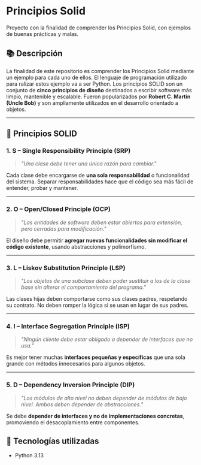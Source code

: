 # Principios Solid
Proyecto con la finalidad de comprender los Principios Solid, con ejemplos de buenas prácticas y malas.

## 📚 Descripción

La finalidad de este repositorio es comprender los Principios Solid mediante un ejemplo para cada uno de ellos. El lenguaje de programación utilizado para ralizar estos ejemplo va a ser Python. Los principios SOLID son un conjunto de **cinco principios de diseño** destinados a escribir software más limpio, mantenible y escalable. Fueron popularizados por **Robert C. Martin (Uncle Bob)** y son ampliamente utilizados en el desarrollo orientado a objetos.

---

## 📐 Principios SOLID

### 1. **S – Single Responsibility Principle (SRP)**

> *"Una clase debe tener una única razón para cambiar."*

Cada clase debe encargarse de **una sola responsabilidad** o funcionalidad del sistema. Separar responsabilidades hace que el código sea más fácil de entender, probar y mantener.

---

### 2. **O – Open/Closed Principle (OCP)**

> *"Las entidades de software deben estar abiertas para extensión, pero cerradas para modificación."*

El diseño debe permitir **agregar nuevas funcionalidades sin modificar el código existente**, usando abstracciones y polimorfismo.

---

### 3. **L – Liskov Substitution Principle (LSP)**

> *"Los objetos de una subclase deben poder sustituir a los de la clase base sin alterar el comportamiento del programa."*

Las clases hijas deben comportarse como sus clases padres, respetando su contrato. No deben romper la lógica si se usan en lugar de sus padres.

---

### 4. **I – Interface Segregation Principle (ISP)**

> *"Ningún cliente debe estar obligado a depender de interfaces que no usa."*

Es mejor tener muchas **interfaces pequeñas y específicas** que una sola grande con métodos innecesarios para algunos objetos.

---

### 5. **D – Dependency Inversion Principle (DIP)**

> *"Los módulos de alto nivel no deben depender de módulos de bajo nivel. Ambos deben depender de abstracciones."*

Se debe **depender de interfaces y no de implementaciones concretas**, promoviendo el desacoplamiento entre componentes.

## 🧰 Tecnologías utilizadas

- Python 3.13
